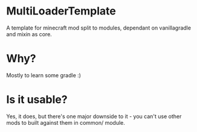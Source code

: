 # MultiLoaderTemplate
A template for minecraft mod split to modules, dependant on vanillagradle and mixin as core.

# Why?
Mostly to learn some gradle :)

# Is it usable?
Yes, it does, but there's one major downside to it - you can't use other
mods to built against them in common/ module.
